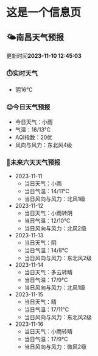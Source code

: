 # 这是一个信息页 
## 🌤️**南昌**天气预报
更新时间**2023-11-10 12:45:03**
### ⏱️实时天气
- 阴16℃
### 😊今日天气预报
- 今日天气：小雨
- 气温：18/13℃
- AQI指数：20优
- 风向与风力：东北风4级
### 🤩未来六天天气预报
- 2023-11-11
  - 当日天气：小雨
  - 当日气温：14/11℃
  - 当日风向与风力：北风1级
- 2023-11-12
  - 当日天气：小雨转阴
  - 当日气温：12/10℃
  - 当日风向与风力：北风2级
- 2023-11-13
  - 当日天气：阴
  - 当日气温：14/8℃
  - 当日风向与风力：东北风2级
- 2023-11-14
  - 当日天气：多云转晴
  - 当日气温：17/9℃
  - 当日风向与风力：北风1级
- 2023-11-15
  - 当日天气：晴
  - 当日气温：17/11℃
  - 当日风向与风力：东北风2级
- 2023-11-16
  - 当日天气：小雨转晴
  - 当日气温：17/9℃
  - 当日风向与风力：微风2级

